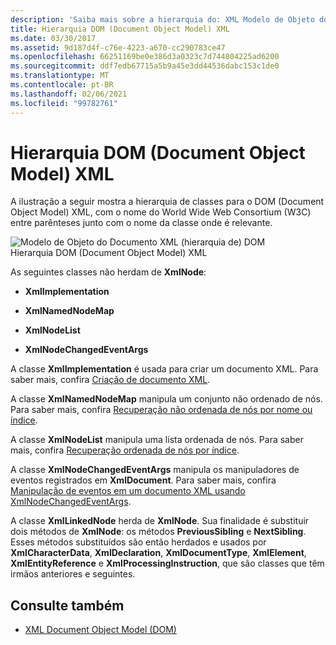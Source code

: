 ```yaml
---
description: 'Saiba mais sobre a hierarquia do: XML Modelo de Objeto do Documento (DOM)'
title: Hierarquia DOM (Document Object Model) XML
ms.date: 03/30/2017
ms.assetid: 9d187d4f-c76e-4223-a670-cc290783ce47
ms.openlocfilehash: 66251169be0e386d3a0323c7d744804225ad6200
ms.sourcegitcommit: ddf7edb67715a5b9a45e3dd44536dabc153c1de0
ms.translationtype: MT
ms.contentlocale: pt-BR
ms.lasthandoff: 02/06/2021
ms.locfileid: "99782761"
---
```

# <a name="xml-document-object-model-dom-hierarchy"></a>Hierarquia DOM (Document Object Model) XML

A ilustração a seguir mostra a hierarquia de classes para o DOM (Document Object Model) XML, com o nome do World Wide Web Consortium (W3C) entre parênteses junto com o nome da classe onde é relevante.  
  
 ![Modelo de Objeto do Documento XML &#40;hierarquia de&#41; DOM](media/dom-class-hierarchy.gif "Dom_class_hierarchy")  
Hierarquia DOM (Document Object Model) XML  
  
 As seguintes classes não herdam de **XmlNode**:  
  
- **XmlImplementation**  
  
- **XmlNamedNodeMap**  
  
- **XmlNodeList**  
  
- **XmlNodeChangedEventArgs**  
  
 A classe **XmlImplementation** é usada para criar um documento XML. Para saber mais, confira [Criação de documento XML](xml-document-creation.md).  
  
 A classe **XmlNamedNodeMap** manipula um conjunto não ordenado de nós. Para saber mais, confira [Recuperação não ordenada de nós por nome ou índice](unordered-node-retrieval-by-name-or-index.md).  
  
 A classe **XmlNodeList** manipula uma lista ordenada de nós. Para saber mais, confira [Recuperação ordenada de nós por índice](ordered-node-retrieval-by-index.md).  
  
 A classe **XmlNodeChangedEventArgs** manipula os manipuladores de eventos registrados em **XmlDocument**. Para saber mais, confira [Manipulação de eventos em um documento XML usando XmlNodeChangedEventArgs](event-handling-in-an-xml-document-using-the-xmlnodechangedeventargs.md).  
  
 A classe **XmlLinkedNode** herda de **XmlNode**. Sua finalidade é substituir dois métodos de **XmlNode**: os métodos **PreviousSibling** e **NextSibling**. Esses métodos substituídos são então herdados e usados por **XmlCharacterData**, **XmlDeclaration**, **XmlDocumentType**, **XmlElement**, **XmlEntityReference** e **XmlProcessingInstruction**, que são classes que têm irmãos anteriores e seguintes.  
  
## <a name="see-also"></a>Consulte também

- [XML Document Object Model (DOM)](xml-document-object-model-dom.md)
